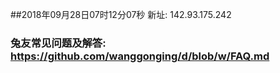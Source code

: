 ##2018年09月28日07时12分07秒 新址: 142.93.175.242
### 兔友常见问题及解答: https://github.com/wanggonging/d/blob/w/FAQ.md
